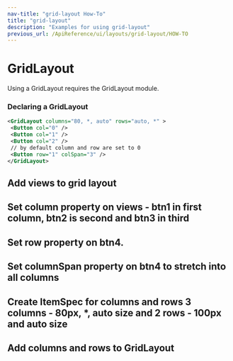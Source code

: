 ```yaml
---
nav-title: "grid-layout How-To"
title: "grid-layout"
description: "Examples for using grid-layout"
previous_url: /ApiReference/ui/layouts/grid-layout/HOW-TO
---
```

# GridLayout
Using a GridLayout requires the GridLayout module.
<snippet id='grid-layout-require'/>

### Declaring a GridLayout
``` XML
<GridLayout columns="80, *, auto" rows="auto, *" >
 <Button col="0" />
 <Button col="1" />
 <Button col="2" />
 // by default column and row are set to 0
 <Button row="1" colSpan="3" />
</GridLayout>
```

## Add views to grid layout
<snippet id='grid-layout-addviews'/>

## Set column property on views - btn1 in first column, btn2 is second and btn3 in third
<snippet id='grid-layout-setcolumn'/>

## Set row property on btn4.
<snippet id='grid-layout-setrow'/>

## Set columnSpan property on btn4 to stretch into all columns
<snippet id='grid-layout-columnspan'/>

## Create ItemSpec for columns and rows 3 columns - 80px, *, auto size and 2 rows - 100px and auto size
<snippet id='grid-layout-itemspec'/>

## Add columns and rows to GridLayout
<snippet id='grid-layout-add-rowscols'/>
